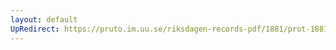 ```yaml
---
layout: default
UpRedirect: https://pruto.im.uu.se/riksdagen-records-pdf/1881/prot-1881--ak--030/prot-1881--ak--030_004.pdf
---
```

